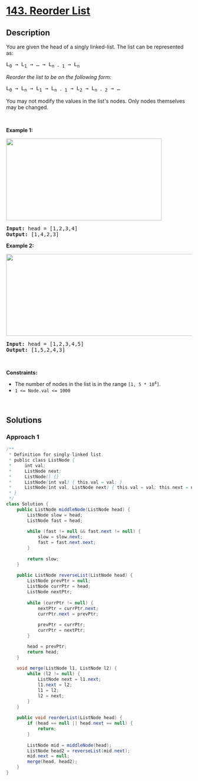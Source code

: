 # [143. Reorder List](https://leetcode.com/problems/reorder-list)

## Description

<p>You are given the head of a singly linked-list. The list can be represented as:</p>

<pre>
L<sub>0</sub> &rarr; L<sub>1</sub> &rarr; &hellip; &rarr; L<sub>n - 1</sub> &rarr; L<sub>n</sub>
</pre>

<p><em>Reorder the list to be on the following form:</em></p>

<pre>
L<sub>0</sub> &rarr; L<sub>n</sub> &rarr; L<sub>1</sub> &rarr; L<sub>n - 1</sub> &rarr; L<sub>2</sub> &rarr; L<sub>n - 2</sub> &rarr; &hellip;
</pre>

<p>You may not modify the values in the list&#39;s nodes. Only nodes themselves may be changed.</p>
<p>&nbsp;</p>

<p><strong class="example">Example 1:</strong></p>
<img alt="" src="https://fastly.jsdelivr.net/gh/doocs/leetcode@main/solution/0100-0199/0143.Reorder%20List/images/reorder1linked-list.jpg" style="width: 422px; height: 222px;" />
<pre>
<strong>Input:</strong> head = [1,2,3,4]
<strong>Output:</strong> [1,4,2,3]
</pre>

<p><strong class="example">Example 2:</strong></p>
<img alt="" src="https://fastly.jsdelivr.net/gh/doocs/leetcode@main/solution/0100-0199/0143.Reorder%20List/images/reorder2-linked-list.jpg" style="width: 542px; height: 222px;" />
<pre>
<strong>Input:</strong> head = [1,2,3,4,5]
<strong>Output:</strong> [1,5,2,4,3]
</pre>
<p>&nbsp;</p>

<p><strong>Constraints:</strong></p>
<ul>
    <li>The number of nodes in the list is in the range <code>[1, 5 * 10<sup>4</sup>]</code>.</li>
    <li><code>1 &lt;= Node.val &lt;= 1000</code></li>
</ul>
<p>&nbsp;</p>

## Solutions

### **Approach 1**

```java
/**
 * Definition for singly-linked list.
 * public class ListNode {
 *     int val;
 *     ListNode next;
 *     ListNode() {}
 *     ListNode(int val) { this.val = val; }
 *     ListNode(int val, ListNode next) { this.val = val; this.next = next; }
 * }
 */
class Solution {
    public ListNode middleNode(ListNode head) {
        ListNode slow = head;
        ListNode fast = head;
        
        while (fast != null && fast.next != null) {
            slow = slow.next;
            fast = fast.next.next;
        }
        
        return slow;
    }
    
    public ListNode reverseList(ListNode head) {
        ListNode prevPtr = null;
        ListNode currPtr = head;
        ListNode nextPtr;
       
        while (currPtr != null) {
            nextPtr = currPtr.next;
            currPtr.next = prevPtr;
            
            prevPtr = currPtr;
            currPtr = nextPtr;
        }

        head = prevPtr;
        return head;
    }
    
    void merge(ListNode l1, ListNode l2) {
        while (l2 != null) {
            ListNode next = l1.next;
            l1.next = l2;
            l1 = l2;
            l2 = next;
        }
    }
    
    public void reorderList(ListNode head) {
        if (head == null || head.next == null) {
            return;
        }
        
        ListNode mid = middleNode(head);
        ListNode head2 = reverseList(mid.next);
        mid.next = null;
        merge(head, head2);
    }
}
```

<!-- tabs:end -->